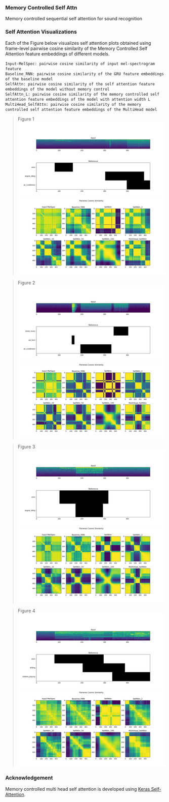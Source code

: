 ### Memory Controlled Self Attn
Memory controlled sequential self attention for sound recognition


### Self Attention Visualizations

Each of the Figure below visualizes self attention plots obtained using frame-level pairwise cosine similarity of the Memory Controlled Self Attention feature embeddings of different models.

    Input-MelSpec: pairwise cosine similarity of input mel-spectrogram feature
    Baseline_RNN: pairwise cosine similarity of the GRU feature embeddings of the baseline model
    SelfAttn: pairwise cosine similarity of the self attention feature embeddings of the model without memory control
    SelfAttn_L: pairwise cosine similarity of the memory controlled self attention feature embeddings of the model with attention width L
    MultiHead_SelfAttn: pairwise cosine similarity of the memory controlled self attention feature embeddings of the MultiHead model



>Figure 1
![fig1](Images/1a.png)
![fig1](Images/1b.png)

>Figure 2
![fig2](Images/4a.png)
![fig2](Images/4b.png)

>Figure 3
![fig3](Images/6a.png)
![fig3](Images/6b.png)

>Figure 4
![fig4](Images/11a.png)
![fig4](Images/11b.png)

### Acknowledgement

Memory controlled multi head self attention is developed using  [Keras Self-Attention](https://pypi.org/project/keras-self-attention/).
